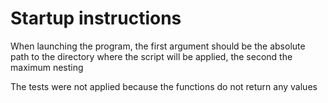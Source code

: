 # Startup instructions

When launching the program, the first argument should be the absolute path to the directory where the script will be
applied, the second the maximum nesting

The tests were not applied because the functions do not return any values